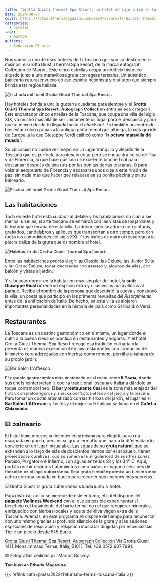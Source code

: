 ```yaml
---
title: "Grotta Guisti Thermal Spa Resort, un hotel de lujo único en la Toscana"
date: 2024-08-07
cover: https://fotos.etheriamagazine.com/2024/07/Grotta-Giusti-Thermal-Spa-Resort-gruta.jpg
categories: 
  - hoteles
tags: 
  - europa
authors: 
  - Redacción Etheria
---
```


Nos vamos a uno de esos hoteles de la Toscana que son un destino en sí mismos, el Grotta 
Giusti Thermal Spa Resort, de la marca Autograph Collection de Marriot. Este cinco 
estrellas ocupa un edificio histórico situado junto a una maravillosa gruta con aguas 
termales. Un auténtico balneario natural envuelto en ese espíritu hedonista y disfrutón 
que siempre brinda esta región italiana. 

![fachada del hotel Grotta Giusti Thermal Spa Resort.](https://fotos.etheriamagazine.com/2024/07/Grotta-Giusti-Thermal-Spa-Resort-fachada.jpg "El hotel está situado en un bonito edificio del siglo XIX.")

Hay hoteles donde a uno le gustaría quedarse para siempre y el **Grotta Giusti Thermal 
Spa Resort**, **Autograph Collection** entra en esa categoría. Este encantador cinco 
estrellas de la Toscana, que ocupa una villa del siglo XIX, va mucho más allá de ser 
únicamente un lugar para el descanso y para que te mimen desde tu llegada hasta el 
_check out_. Es también un centro de bienestar único gracias a la antigua gruta termal 
que alberga, la más grande de Europa, a la que Giuseppe Verdi calificó como “**la octava 
maravilla del mundo**”. 

Su ubicación no puede ser mejor: en un lugar tranquilo y alejado de la Toscana que es 
perfecto para desconectar pero se encuentra cerca de Pisa y de Florencia, lo que hace 
que sea un excelente broche final para descansar después de una ruta por las bonitas 
tierras toscanas. O para volar al aeropuerto de Florencia y escaparse unos días a este 
rincón de paz, sin nada más que hacer que relajarse en su bonita piscina y en su 
balneario. 

![Piscina del hotel Grotta Giusti Thermal Spa Resort.](https://fotos.etheriamagazine.com/2024/07/Grotta-Giusti-Thermal-Spa-Resort-piscina.jpg "Piscina del hotel Grotta Giusti Thermal Spa Resort.")

## Las habitaciones

Todo en este hotel está cuidado al detalle y las habitaciones no iban a ser menos. En 
ellas, el arte toscano se enmarca con las vistas de los jardines y la historia que emana 
de esta villa. La decoración se adorna con pinturas, grabados, candelabros y apliques 
que transportan a otro tiempo, pero con todas las comodidades del siglo XXI. Y los baños 
de mármol recuerdan a la piedra caliza de la gruta que da nombre al hotel. 

![Habitación del Grotta Giusti Thermal Spa Resort.](https://fotos.etheriamagazine.com/2024/07/Grotta-Giusti-Thermal-Spa-Resort-habitacion.jpg "Habitación del Grotta Giusti Thermal Spa Resort.")

Entre las habitaciones podrás elegir las Classic, las Deluxe, las Junior Suite y las 
Grand Deluxe, todas decoradas con esmero y, algunas de ellas, con balcón y vistas al 
jardín. 

Y si buscas dormir en la habitación más singular del hotel, la **suite Giuseppe Giusti** 
ofrece un espacio extra y unas vistas maravillosas al parque. Recibe el nombre de la 
persona que descubrió la cueva y construyó la villa, un poeta que participó en las 
primeras revueltas del _Risorgimiento_ antes de la unificación de Italia. De hecho, en 
esta villa se alojaron importantes personalidades en la historia del país como Garibaldi 
o Verdi. 

## Restaurantes

La Toscana es un destino gastronómico en sí mismo, un lugar donde el culto a la buena 
mesa se practica en restaurantes y hogares. Y el hotel Grotta Giusti Thermal Spa Resort 
recoge esa tradición culinaria y la presenta de manera excepcional en sus restaurantes 
con productos de kilómetro cero aderezados con hierbas como romero, perejil o albahaca 
de su propio jardín. 

![Bar Salón L'Affresco](https://fotos.etheriamagazine.com/2024/07/Grotta-Giusti-Thermal-Spa-Resort-bar.jpg "Bar Salón L'Affresco.")

El espacio gastronómico más destacado es el restaurante **Il Poeta**, donde sus chefs 
reinterpretan la cocina tradicional toscana e italiana dándole un toque contemporáneo. 
El **bar y restaurante Oasi** es la zona más relajada del hotel, con platos ligeros y 
snacks perfectos al lado del jardín y la piscina. Para tomar un cóctel aromatizado con 
las hierbas del jardín, el lugar es el **Bar Salón L'Affresco**; y los tés y el mejor 
café italiano se toma en el **Café La Chiocciola**. 

## El balneario

El hotel tiene motivos suficientes en sí mismo para elegirlo para una escapada en 
pareja, pero es su gruta termal lo que marca la diferencia y lo convierte en un lugar 
inigualable. Las aguas de su **gruta natural**, que se extienden a lo largo de más de 
doscientos metros por el subsuelo, tienen propiedades curativas, que se suman a la 
singularidad de sus tres zonas: Paraíso, Purgatorio e Infierno, con aguas entre los 28 y 
los 34º C. Aquí, podrás recibir distintos tratamientos como baños de vapor o sesiones de 
flotación en el lago subterráneo. Esta gruta también permite un turismo más activo con 
una jornada de buceo para recorrer sus rincones más secretos. 

![Grotta Giusti, la gruta subterránea situada junto al hotel.](https://fotos.etheriamagazine.com/2024/07/Grotta-Giusti-Thermal-Spa-Resort-gruta.jpg "Grotta Giusti, la gruta subterránea situada junto al hotel.")

Para disfrutar como se merece de este entorno, el hotel dispone del **paquete Wellness 
Weekend** con el que es posible experimentar el beneficio del tratamiento del barro 
termal con el que recuperar minerales, enriquecido con hierbas locales y aceite de oliva 
virgen extra de la Toscana. Además, en este programa se dispone de tiempo para 
reconectar con uno mismo gracias al profundo silencio de la gruta y a las sesiones 
especiales de respiración y relajación muscular dirigidas por especialistas. Tiene un 
precio desde 545 Euros. 

[Grotta Giusti Thermal Spa Resort, Autograph 
Collection](https://www.marriott.com/en-us/hotels/flrgg-grotta-giusti-thermal-spa-resort-tuscany-autograph-collection/overview/) 
Via Grotta Giusti 1411, Monsummano Terme, Italia, 51015. Tel. +39 0572 907 7991. 

© Fotografías cedidas por Marriot Bonvoy. 

**También en Etheria Magazine** 

{{< reflink path=posts/2022/11/turismo-termal-toscana-italia >}}
